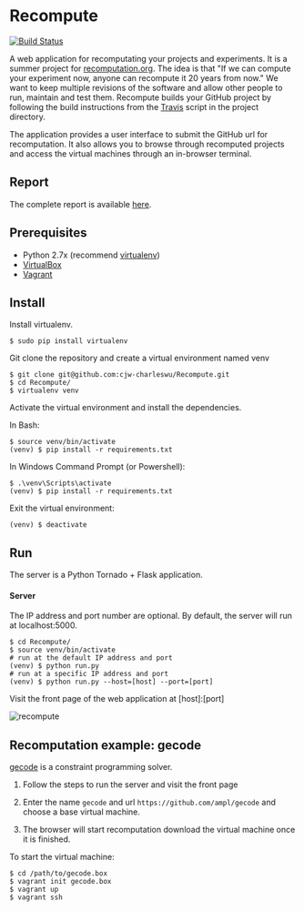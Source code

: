 # Recompute
[![Build Status][1]][2]

A web application for recomputating your projects and experiments. It is a summer project for [recomputation.org][3].
The idea is that "If we can compute your experiment now, anyone can recompute it 20 years from now." We want to keep
multiple revisions of the software and allow other people to run, maintain and test them. Recompute builds your GitHub
project by following the build instructions from the [Travis](https://travis-ci.org/) script in the project directory.

The application provides a user interface to submit the GitHub url for recomputation. It also allows you to browse
through recomputed projects and access the virtual machines through an in-browser terminal.


## Report
The complete report is available [here][4].


## Prerequisites
- Python 2.7x (recommend [virtualenv][5])
- [VirtualBox][6]
- [Vagrant][7]


## Install
Install virtualenv.

    $ sudo pip install virtualenv

Git clone the repository and create a virtual environment named venv

    $ git clone git@github.com:cjw-charleswu/Recompute.git
    $ cd Recompute/
    $ virtualenv venv

Activate the virtual environment and install the dependencies.

In Bash:

    $ source venv/bin/activate
    (venv) $ pip install -r requirements.txt

In Windows Command Prompt (or Powershell):

    $ .\venv\Scripts\activate
    (venv) $ pip install -r requirements.txt

Exit the virtual environment:

    (venv) $ deactivate


## Run
The server is a Python Tornado + Flask application.

#### Server
The IP address and port number are optional. By default, the server will run at localhost:5000.

    $ cd Recompute/
    $ source venv/bin/activate
    # run at the default IP address and port
    (venv) $ python run.py
    # run at a specific IP address and port
    (venv) $ python run.py --host=[host] --port=[port]


Visit the front page of the web application at [host]:[port]

![recompute][8]


## Recomputation example: gecode
[gecode](https://github.com/ampl/gecode) is a constraint programming solver.

1. Follow the steps to run the server and visit the front page

3. Enter the name `gecode` and url `https://github.com/ampl/gecode` and choose a base virtual machine.

4. The browser will start recomputation download the virtual machine once it is finished.

To start the virtual machine:

    $ cd /path/to/gecode.box
    $ vagrant init gecode.box
    $ vagrant up
    $ vagrant ssh


[1]: https://travis-ci.org/cjw-charleswu/Recompute.svg?branch=master
[2]: https://travis-ci.org/cjw-charleswu/Recompute
[3]: http://www.recomputation.org/
[4]: https://github.com/cjw-charleswu/Recompute/blob/master/report/report.pdf
[5]: http://docs.python-guide.org/en/latest/dev/virtualenvs/
[6]: https://www.virtualbox.org/
[7]: https://www.vagrantup.com/
[8]: https://raw.github.com/cjw-charleswu/Recompute/master/screenshots/recompute.png